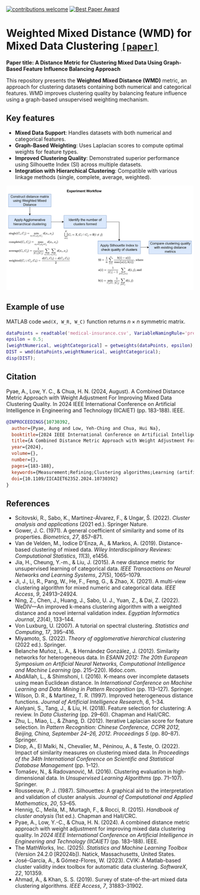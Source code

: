 [![contributions welcome](https://img.shields.io/badge/contributions-welcome-brightgreen.svg?style=flat)]()
[![Best Paper Award](https://img.shields.io/badge/Best%20Paper%20Award-🏆-brightgreen)]()

# Weighted Mixed Distance (WMD) for Mixed Data Clustering [`[paper]`](https://github.com/aungpyaeap)

**Paper title: A Distance Metric for Clustering Mixed Data Using Graph-Based Feature Influence Balancing Approach**

This repository presents the **Weighted Mixed Distance (WMD)** metric, an approach for clustering datasets containing both numerical and categorical features. WMD improves clustering quality by balancing feature influence using a graph-based unsupervised weighting mechanism.

## Key features
- **Mixed Data Support**: Handles datasets with both numerical and categorical features.
- **Graph-Based Weighting**: Uses Laplacian scores to compute optimal weights for feature types.
- **Improved Clustering Quality**: Demonstrated superior performance using Silhouette Index (SI) across multiple datasets.
- **Integration with Hierarchical Clustering**: Compatible with various linkage methods (single, complete, average, weighted).

![Experiment workflow](experiment-workflow.png)

## Example of use
MATLAB code `wmd(X, W_R, W_C)` function returns $n \times n$ symmetric matrix.
```m
dataPoints = readtable('medical-insurance.csv', VariableNamingRule='preserve');
epsilon = 0.5;
[weightNumerical, weightCategorical] = getweights(dataPoints, epsilon);
DIST = wmd(dataPoints,weightNumerical, weightCategorical);
disp(DIST);
```

## Citation
Pyae, A., Low, Y. C., & Chua, H. N. (2024, August). A Combined Distance Metric Approach with Weight Adjustment For Improving Mixed Data Clustering Quality. In 2024 IEEE International Conference on Artificial Intelligence in Engineering and Technology (IICAIET) (pp. 183-188). IEEE.
```bibtex
@INPROCEEDINGS{10730392,
  author={Pyae, Aung and Low, Yeh-Ching and Chua, Hui Na},
  booktitle={2024 IEEE International Conference on Artificial Intelligence in Engineering and Technology (IICAIET)}, 
  title={A Combined Distance Metric Approach with Weight Adjustment For Improving Mixed Data Clustering Quality}, 
  year={2024},
  volume={},
  number={},
  pages={183-188},
  keywords={Measurement;Refining;Clustering algorithms;Learning (artificial intelligence);Complexity theory;Optimization;Distance Metrics;Mixed Data;Hierarchical Clustering;Unsupervised Learning},
  doi={10.1109/IICAIET62352.2024.10730392}
}
```

## References
- Scitovski, R., Sabo, K., Martínez-Álvarez, F., & Ungar, Š. (2022). *Cluster analysis and applications* (2021 ed.). Springer Nature.
- Gower, J. C. (1971). A general coefficient of similarity and some of its properties. *Biometrics*, *27*, 857–871.
- Van de Velden, M., Iodice D'Enza, A., & Markos, A. (2019). Distance-based clustering of mixed data. *Wiley Interdisciplinary Reviews: Computational Statistics*, *11*(3), e1456.
- Jia, H., Cheung, Y.-m., & Liu, J. (2015). A new distance metric for unsupervised learning of categorical data. *IEEE Transactions on Neural Networks and Learning Systems*, *27*(5), 1065–1079.
- Ji, J., Li, R., Pang, W., He, F., Feng, G., & Zhao, X. (2021). A multi-view clustering algorithm for mixed numeric and categorical data. *IEEE Access*, *9*, 24913–24924.
- Ning, Z., Chen, J., Huang, J., Sabo, U. J., Yuan, Z., & Dai, Z. (2022). WeDIV—An improved k-means clustering algorithm with a weighted distance and a novel internal validation index. *Egyptian Informatics Journal*, *23*(4), 133–144.
- Von Luxburg, U. (2007). A tutorial on spectral clustering. *Statistics and Computing*, *17*, 395–416.
- Miyamoto, S. (2022). *Theory of agglomerative hierarchical clustering* (2022 ed.). Springer.
- Belanche Muñoz, L. A., & Hernández González, J. (2012). Similarity networks for heterogeneous data. In *ESANN 2012: The 20th European Symposium on Artificial Neural Networks, Computational Intelligence and Machine Learning* (pp. 215–220). I6doc.com.
- AbdAllah, L., & Shimshoni, I. (2016). K-means over incomplete datasets using mean Euclidean distance. In *International Conference on Machine Learning and Data Mining in Pattern Recognition* (pp. 113–127). Springer.
- Wilson, D. R., & Martinez, T. R. (1997). Improved heterogeneous distance functions. *Journal of Artificial Intelligence Research*, *6*, 1–34.
- Alelyani, S., Tang, J., & Liu, H. (2018). Feature selection for clustering: A review. In *Data Clustering* (pp. 29–60). Chapman and Hall/CRC.
- Zhu, L., Miao, L., & Zhang, D. (2012). Iterative Laplacian score for feature selection. In *Pattern Recognition: Chinese Conference, CCPR 2012, Beijing, China, September 24–26, 2012. Proceedings 5* (pp. 80–87). Springer.
- Diop, A., El Malki, N., Chevalier, M., Péninou, A., & Teste, O. (2022). Impact of similarity measures on clustering mixed data. In *Proceedings of the 34th International Conference on Scientific and Statistical Database Management* (pp. 1–12).
- Tomašev, N., & Radovanović, M. (2016). Clustering evaluation in high-dimensional data. In *Unsupervised Learning Algorithms* (pp. 71–107). Springer.
- Rousseeuw, P. J. (1987). Silhouettes: A graphical aid to the interpretation and validation of cluster analysis. *Journal of Computational and Applied Mathematics*, *20*, 53–65.
- Hennig, C., Meila, M., Murtagh, F., & Rocci, R. (2015). *Handbook of cluster analysis* (1st ed.). Chapman and Hall/CRC.
- Pyae, A., Low, Y.-C., & Chua, H. N. (2024). A combined distance metric approach with weight adjustment for improving mixed data clustering quality. In *2024 IEEE International Conference on Artificial Intelligence in Engineering and Technology (IICAIET)* (pp. 183–188). IEEE.
- The MathWorks, Inc. (2025). *Statistics and Machine Learning Toolbox* (Version 24.2.0 [R2024b]). Natick, Massachusetts, United States.
- José-García, A., & Gómez-Flores, W. (2023). CVIK: A Matlab-based cluster validity index toolbox for automatic data clustering. *SoftwareX*, *22*, 101359.
- Ahmad, A., & Khan, S. S. (2019). Survey of state-of-the-art mixed data clustering algorithms. *IEEE Access*, *7*, 31883–31902.
